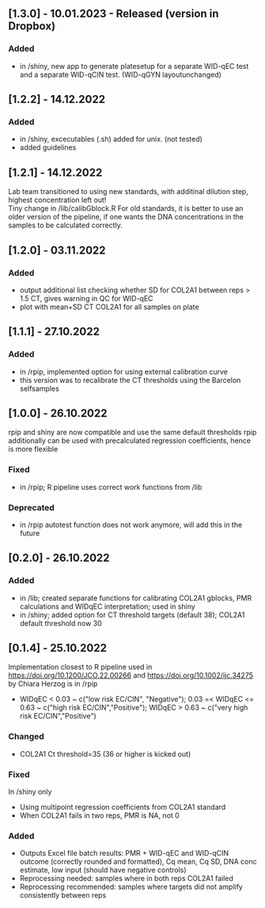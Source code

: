 
## [1.3.0] - 10.01.2023 - Released (version in Dropbox)

### Added

* in /shiny, new app to generate platesetup for a separate WID-qEC test and a separate WID-qCIN test. (WID-qGYN layoutunchanged)

## [1.2.2] - 14.12.2022

### Added

* in /shiny, excecutables (.sh) added for unix. (not tested) 
* added guidelines

## [1.2.1] - 14.12.2022

Lab team transitioned to using new standards, with additinal dilution step, highest concentration left out! <br>
Tiny change in /lib/calibGblock.R
For old standards, it is better to use an older version of the pipeline, if one wants the DNA concentrations in the samples to be calculated correctly.

## [1.2.0] - 03.11.2022

### Added
* output additional list checking whether SD for COL2A1 between reps > 1.5 CT, gives warning in QC for WID-qEC
* plot with mean+SD CT COL2A1 for all samples on plate

## [1.1.1] - 27.10.2022

### Added
* in /rpip, implemented option for using external calibration curve
* this version was to recalibrate the CT thresholds using the Barcelon selfsamples

## [1.0.0] - 26.10.2022

rpip and shiny are now compatible and use the same default thresholds
rpip additionally can be used with precalculated regression coefficients, hence is more flexible

### Fixed
* in /rpip; R pipeline uses correct work functions from /lib

### Deprecated
* in /rpip autotest function does not work anymore, will add this in the future

## [0.2.0] - 26.10.2022
### Added
* in /lib; created separate functions for calibrating COL2A1 gblocks, PMR calculations and WIDqEC interpretation; used in shiny
* in /shiny; added option for CT threshold targets (default 38); COL2A1 default threshold now 30

## [0.1.4] - 25.10.2022
Implementation closest to R pipeline used in https://doi.org/10.1200/JCO.22.00266 and https://doi.org/10.1002/ijc.34275 by Chiara Herzog is in /rpip
* WIDqEC < 0.03 ~ c("low risk EC/CIN", "Negative"); 0.03 =< WIDqEC <= 0.63 ~ c("high risk EC/CIN","Positive"); WIDqEC > 0.63 ~ c("very high risk EC/CIN","Positive")

### Changed
* COL2A1 Ct threshold=35 (36 or higher is kicked out)

### Fixed
In /shiny only
* Using multipoint regression coefficients from COL2A1 standard
* When COL2A1 fails in two reps, PMR is NA, not 0

### Added
* Outputs Excel file batch results: PMR + WID-qEC and WID-qCIN outcome (correctly rounded and formatted), Cq mean, Cq SD, DNA conc estimate, low input (should have negative controls)
* Reprocessing needed: samples where in both reps COL2A1 failed
* Reprocessing recommended: samples where targets did not amplify consistently between reps


